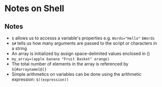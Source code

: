 <h1>Notes on Shell</h1>

<h2>Notes</h2>

* `$` allows us to accesss a variable's properties e.g. `Words="Hello"` `$Words`
* `$#` tells us how many arguments are passed to the script or characters in a string
*  An array is initialized by assign space-delimited values enclosed in ()
*  `my_array=(apple banana "Fruit Basket" orange)`
*  The total number of elements in the array is referenced by `${#arrayname[@]}`
*  Simple arithmetics on variables can be done using the arithmetic expression: `$((expression))`
